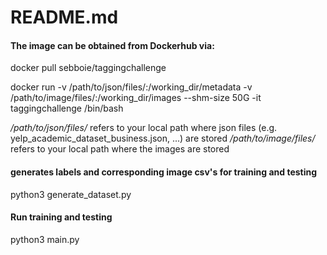 # README.md

#### The image can be obtained from Dockerhub via:

docker pull sebboie/taggingchallenge


docker run -v /path/to/json/files/:/working_dir/metadata -v /path/to/image/files/:/working_dir/images --shm-size 50G -it taggingchallenge /bin/bash

*/path/to/json/files/* refers to your local path where json files (e.g. yelp_academic_dataset_business.json, ...) are stored
*/path/to/image/files/* refers to your local path where the images are stored

#### generates labels and corresponding image csv's for training and testing
python3 generate_dataset.py 

#### Run training and testing
python3 main.py 

